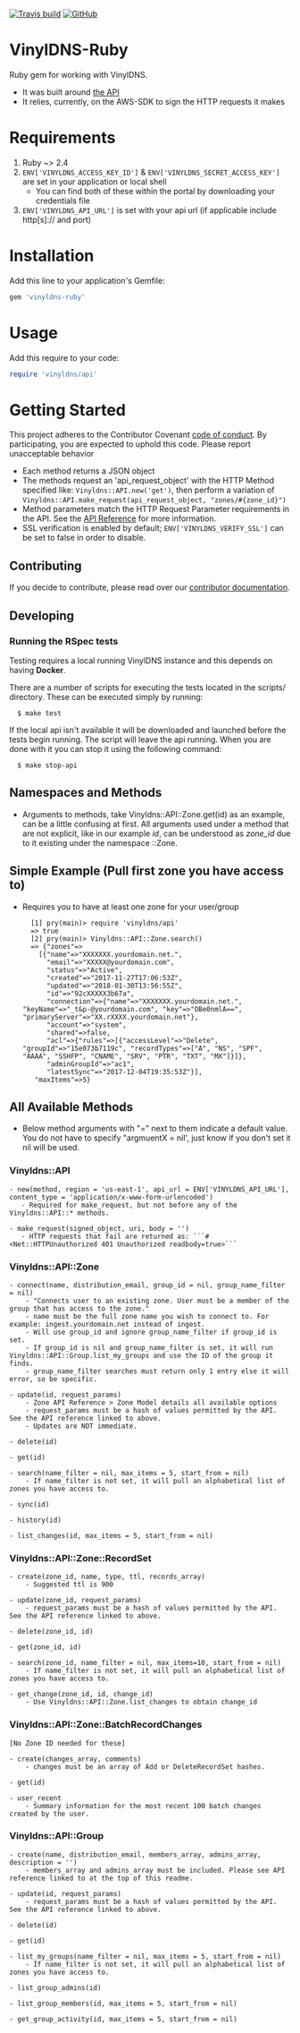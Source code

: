 [![Travis build](https://api.travis-ci.org/vinyldns/vinyldns-ruby.svg?branch=master)](https://travis-ci.org/vinyldns/vinyldns-ruby)
[![GitHub](https://img.shields.io/github/license/vinyldns/vinyldns-ruby)](https://github.com/vinyldns/vinyldns/blob/master/LICENSE)

# VinylDNS-Ruby

Ruby gem for working with VinylDNS.

* It was built around [the API](https://www.vinyldns.io/api/)
* It relies, currently, on the AWS-SDK to sign the HTTP requests it makes

# Requirements

1. Ruby ~> 2.4
2. ```ENV['VINYLDNS_ACCESS_KEY_ID']``` & ```ENV['VINYLDNS_SECRET_ACCESS_KEY']``` are set in your application or local shell
    * You can find both of these within the portal by downloading your credentials file
3. ```ENV['VINYLDNS_API_URL']``` is set with your api url (if applicable include http[s]:// and port)

# Installation

Add this line to your application's Gemfile:

```ruby
gem 'vinyldns-ruby'
```

# Usage

Add this require to your code:

```ruby
require 'vinyldns/api'
```

# Getting Started

This project adheres to the Contributor Covenant [code of conduct](CODE_OF_CONDUCT.md). By participating, you are expected to uphold this code. Please report unacceptable behavior

* Each method returns a JSON object
* The methods request an 'api_request_object' with the HTTP Method specified like: ```Vinyldns::API.new('get')```, then perform a variation of ```Vinyldns::API.make_request(api_request_object, "zones/#{zone_id}")```
* Method parameters match the HTTP Request Parameter requirements in the API. See the [API Reference](https://www.vinyldns.io/api/) for more information.
* SSL verification is enabled by default; `ENV['VINYLDNS_VERIFY_SSL']` can be set to false in order to disable.

## Contributing

If you decide to contribute, please read over our [contributor documentation](CONTRIBUTING.md).

## Developing

### Running the RSpec tests

Testing requires a local running VinylDNS instance and this depends on having **Docker**.

There are a number of scripts for executing the tests located in the scripts/ directory.  These can be executed simply by running:
```
  $ make test
```
If the local api isn't available it will be downloaded and launched before the tests begin running.
The script will leave the api running.  When you are done with it you can stop it using the following command:
```
  $ make stop-api
```

## Namespaces and Methods

* Arguments to methods, take Vinyldns::API::Zone.get(id) as an example, can be a little confusing at first. All arguments used under a method that are not explicit, like in our example *id*, can be understood as *zone_id* due to it existing under the namespace ::Zone.

## Simple Example (Pull first zone you have access to)

* Requires you to have at least one zone for your user/group

        [1] pry(main)> require 'vinyldns/api'
        => true
        [2] pry(main)> Vinyldns::API::Zone.search()
        => {"zones"=>
          [{"name"=>"XXXXXXX.yourdomain.net.",
            "email"=>"XXXXX@yourdomain.com",
            "status"=>"Active",
            "created"=>"2017-11-27T17:06:53Z",
            "updated"=>"2018-01-30T13:56:55Z",
            "id"=>"92cXXXXX3b67a",
            "connection"=>{"name"=>"XXXXXXX.yourdomain.net.", "keyName"=>"_t&p-@yourdomain.com", "key"=>"OBe0nmlA==", "primaryServer"=>"XX.rXXXX.yourdomain.net"},
            "account"=>"system",
            "shared"=>false,
            "acl"=>{"rules"=>[{"accessLevel"=>"Delete", "groupId"=>"15e073b7119c", "recordTypes"=>["A", "NS", "SPF", "AAAA", "SSHFP", "CNAME", "SRV", "PTR", "TXT", "MX"]}]},
            "adminGroupId"=>"ac1",
            "latestSync"=>"2017-12-04T19:35:53Z"}],
         "maxItems"=>5}


## All Available Methods  

* Below method arguments with "=" next to them indicate a default value. You do not have to specify "argmuentX = nil', just know if you don't set it nil will be used.

### Vinyldns::API

    - new(method, region = 'us-east-1', api_url = ENV['VINYLDNS_API_URL'], content_type = 'application/x-www-form-urlencoded')
       - Required for make_request, but not before any of the Vinyldns::API::* methods.

    - make_request(signed_object, uri, body = '')
       - HTTP requests that fail are returned as: ```#<Net::HTTPUnauthorized 401 Unauthorized readbody=true>```

### Vinyldns::API::Zone

    - connect(name, distribution_email, group_id = nil, group_name_filter = nil)
        - "Connects user to an existing zone. User must be a member of the group that has access to the zone."
        - name must be the full zone name you wish to connect to. For example: ingest.yourdomain.net instead of ingest.
        - Will use group_id and ignore group_name_filter if group_id is set.
        - If group_id is nil and group_name_filter is set, it will run Vinyldns::API::Group.list_my_groups and use the ID of the group it finds.
        - group_name_filter searches must return only 1 entry else it will error, so be specific.

    - update(id, request_params)
        - Zone API Reference > Zone Model details all available options
        - request_params must be a hash of values permitted by the API. See the API reference linked to above.
        - Updates are NOT immediate.

    - delete(id)

    - get(id)

    - search(name_filter = nil, max_items = 5, start_from = nil)
        - If name_filter is not set, it will pull an alphabetical list of zones you have access to.

    - sync(id)

    - history(id)

    - list_changes(id, max_items = 5, start_from = nil)

### Vinyldns::API::Zone::RecordSet

    - create(zone_id, name, type, ttl, records_array)
        - Suggested ttl is 900

    - update(zone_id, request_params)
        - request_params must be a hash of values permitted by the API. See the API reference linked to above.

    - delete(zone_id, id)

    - get(zone_id, id)

    - search(zone_id, name_filter = nil, max_items=10, start_from = nil)
        - If name_filter is not set, it will pull an alphabetical list of zones you have access to.

    - get_change(zone_id, id, change_id)
        - Use Vinyldns::API::Zone.list_changes to obtain change_id

### Vinyldns::API::Zone::BatchRecordChanges

    [No Zone ID needed for these]

    - create(changes_array, comments)
        - changes must be an array of Add or DeleteRecordSet hashes.

    - get(id)

    - user_recent
        - Summary information for the most recent 100 batch changes created by the user.

### Vinyldns::API::Group

    - create(name, distribution_email, members_array, admins_array, description = '')
        - members_array and admins_array must be included. Please see API reference linked to at the top of this readme.

    - update(id, request_params)
        - request_params must be a hash of values permitted by the API. See the API reference linked to above.

    - delete(id)

    - get(id)

    - list_my_groups(name_filter = nil, max_items = 5, start_from = nil)
        - If name_filter is not set, it will pull an alphabetical list of zones you have access to.

    - list_group_admins(id)

    - list_group_members(id, max_items = 5, start_from = nil)

    - get_group_activity(id, max_items = 5, start_from = nil)

